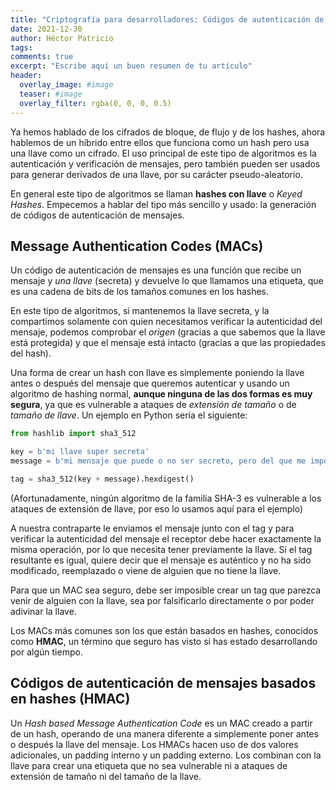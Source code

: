 ```yaml
---
title: "Criptografía para desarrolladores: Códigos de autenticación de mensajes"
date: 2021-12-30
author: Héctor Patricio
tags:
comments: true
excerpt: "Escribe aquí un buen resumen de tu artículo"
header:
  overlay_image: #image
  teaser: #image
  overlay_filter: rgba(0, 0, 0, 0.5)
---
```


Ya hemos hablado de los cifrados de bloque, de flujo y de los hashes, ahora hablemos de un híbrido entre ellos que funciona como un hash pero usa una llave como un cifrado. El uso principal de este tipo de algoritmos es la autenticación y verificación de mensajes, pero también pueden ser usados para generar derivados de una llave, por su carácter pseudo-aleatorio. 

En general este tipo de algoritmos se llaman **hashes con llave** o _Keyed Hashes_. Empecemos a hablar del tipo más sencillo y usado: la generación de códigos de autenticación de mensajes.

## Message Authentication Codes (MACs)

Un código de autenticación de mensajes es una función que recibe un mensaje y _una llave_ (secreta) y devuelve lo que llamamos una etiqueta, que es una cadena de bits de los tamaños comunes en los hashes.

En este tipo de algoritmos, si mantenemos la llave secreta, y la compartimos solamente con quien necesitamos verificar la autenticidad del mensaje, podemos comprobar el _origen_ (gracias a que sabemos que la llave está protegida) y que el mensaje está intacto (gracias a que las propiedades del hash).

Una forma de crear un hash con llave es simplemente poniendo la llave antes o después del mensaje que queremos autenticar y usando un algoritmo de hashing normal, **aunque ninguna de las dos formas es muy segura**, ya que es vulnerable a ataques de _extensión de tamaño_ o de _tamaño de llave_. Un ejemplo en Python sería el siguiente:

```python
from hashlib import sha3_512

key = b'mi llave super secreta'
message = b'mi mensaje que puede o no ser secreto, pero del que me importa el origen y que no haya sido cambiado'

tag = sha3_512(key + message).hexdigest()

```

(Afortunadamente, ningún algoritmo de la familia SHA-3 es vulnerable a los ataques de extensión de llave, por eso lo usamos aquí para el ejemplo)

A nuestra contraparte le enviamos el mensaje junto con el tag y para verificar la autenticidad del mensaje el receptor debe hacer exactamente la misma operación, por lo que necesita tener previamente la llave. Si el tag resultante es igual, quiere decir que el mensaje es auténtico y no ha sido modificado, reemplazado o viene de alguien que no tiene la llave.

Para que un MAC sea seguro, debe ser imposible crear un tag que parezca venir de alguien con la llave, sea por falsificarlo directamente o por poder adivinar la llave.

Los MACs más comunes son los que están basados en hashes, conocidos como **HMAC**, un término que seguro has visto si has estado desarrollando por algún tiempo.

## Códigos de autenticación de mensajes basados en hashes (HMAC)

Un _Hash based Message Authentication Code_ es un MAC creado a partir de un hash, operando de una manera diferente a simplemente poner antes o después la llave del mensaje. Los HMACs hacen uso de dos valores adicionales, un padding interno y un padding externo. Los combinan con la llave para crear una etiqueta que no sea vulnerable ni a ataques de extensión de tamaño ni del tamaño de la llave.

